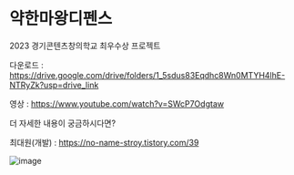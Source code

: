 # 약한마왕디펜스

2023 경기콘텐츠창의학교 최우수상 프로젝트

다운로드 : https://drive.google.com/drive/folders/1_5sdus83Eqdhc8Wn0MTYH4lhE-NTRyZk?usp=drive_link

영상 : https://www.youtube.com/watch?v=SWcP7Odgtaw

더 자세한 내용이 궁금하시다면?

최대원(개발) : https://no-name-stroy.tistory.com/39

![image](https://github.com/dkdkdsa/Weak-Demon-Lord-Defense/assets/98935315/06d34543-f1f6-4e0b-b514-481435ebf30c)
